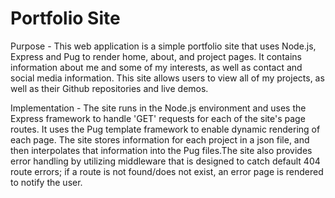 # Portfolio Site

Purpose - This web application is a simple portfolio site that uses Node.js,
Express and Pug to render home, about, and project pages. It contains
information about me and some of my interests, as well as contact and social
media information. This site allows users to view all of my projects, as well
as their Github repositories and live demos.

Implementation - The site runs in the Node.js environment and uses the
Express framework to handle 'GET' requests for each of the site's page routes.
It uses the Pug template framework to enable dynamic rendering of each page.
The site stores information for each project in a json file, and then
interpolates that information into the Pug files.The site also provides error
handling by utilizing middleware that is designed to catch default 404 route
errors; if a route is not found/does not exist, an error page is rendered to
notify the user.
